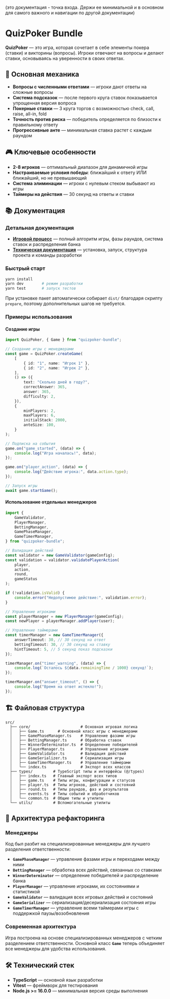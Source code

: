 (это документация - точка входа. Держи ее минимальной и в основном для самого важного и навигации по другой документации)

# QuizPoker Bundle

**QuizPoker** — это игра, которая сочетает в себе элементы покера (ставки) и викторины (вопросы). Игроки отвечают на вопросы и делают ставки, основываясь на уверенности в своих ответах.

## 🎯 Основная механика

-   **Вопросы с численными ответами** — игроки дают ответы на сложные вопросы
-   **Система подсказок** — после первого круга ставок показывается упрощенная версия вопроса
-   **Покерные ставки** — 3 круга торгов с возможностью check, call, raise, all-in, fold
-   **Точность против риска** — победитель определяется по близости к правильному ответу
-   **Прогрессивные анте** — минимальная ставка растет с каждым раундом

## 🎮 Ключевые особенности

-   **2-8 игроков** — оптимальный диапазон для динамичной игры
-   **Настраиваемые условия победы**: ближайший к ответу ИЛИ ближайший, но не превышающий
-   **Система элиминации** — игроки с нулевым стеком выбывают из игры
-   **Таймеры на действия** — 30 секунд на ответы и ставки

## 📚 Документация

### Детальная документация

-   **[Игровой процесс](docs/gameflow.md)** — полный алгоритм игры, фазы раундов, система ставок и распределения банка
-   **[Техническая документация](docs/tech.md)** — установка, запуск, структура проекта и команды разработки

### Быстрый старт

```bash
yarn install
yarn dev        # режим разработки
yarn test       # запуск тестов
```

При установке пакет автоматически собирает `dist/` благодаря скрипту `prepare`, поэтому дополнительных шагов не требуется.

### Примеры использования

#### Создание игры

```typescript
import QuizPoker, { Game } from "quizpoker-bundle";

// Создание игры с менеджерами
const game = QuizPoker.createGame(
    [
        { id: "1", name: "Игрок 1" },
        { id: "2", name: "Игрок 2" },
    ],
    () => ({
        text: "Сколько дней в году?",
        correctAnswer: 365,
        answer: 365,
        difficulty: 2,
    }),
    {
        minPlayers: 2,
        maxPlayers: 6,
        initialStack: 2000,
        anteSize: 100,
    }
);

// Подписка на события
game.on("game_started", (data) => {
    console.log("Игра началась!", data);
});

game.on("player_action", (data) => {
    console.log("Действие игрока:", data.action.type);
});

// Запуск игры
await game.startGame();
```

#### Использование отдельных менеджеров

```typescript
import {
    GameValidator,
    PlayerManager,
    BettingManager,
    GamePhaseManager,
    GameTimerManager,
} from "quizpoker-bundle";

// Валидация действий
const validator = new GameValidator(gameConfig);
const validation = validator.validatePlayerAction(
    player,
    action,
    round,
    gameStatus
);

if (!validation.isValid) {
    console.error("Недопустимое действие:", validation.error);
}

// Управление игроками
const playerManager = new PlayerManager(gameConfig);
const newPlayer = playerManager.addPlayer(user);

// Управление таймерами
const timerManager = new GameTimerManager({
    answerTimeout: 30, // 30 секунд на ответ
    bettingTimeout: 30, // 30 секунд на ставку
    hintTimeout: 5, // 5 секунд показ подсказки
});

timerManager.on("timer_warning", (data) => {
    console.log(`Осталось ${data.remainingTime / 1000} секунд!`);
});

timerManager.on("answer_timeout", () => {
    console.log("Время на ответ истекло!");
});
```

## 🏗️ Файловая структура

```
src/
  ├── core/                      # Основная игровая логика
  │   ├── Game.ts      # Основной класс игры с менеджерами
  │   ├── GamePhaseManager.ts    # Управление фазами игры
  │   ├── BettingManager.ts      # Обработка ставок
  │   ├── WinnerDeterminator.ts  # Определение победителей
  │   ├── PlayerManager.ts       # Управление игроками
  │   ├── GameValidator.ts       # Валидация действий
  │   ├── GameSerializer.ts      # Сериализация игры
  │   ├── GameTimerManager.ts    # Управление таймерами
  │   └── index.ts               # Экспорт всех классов
  ├── types/         # TypeScript типы и интерфейсы (@/types)
  │   ├── index.ts   # Главный экспорт всех типов
  │   ├── game.ts    # Типы игры, конфигурации и статусов
  │   ├── player.ts  # Типы игроков, действий и состояний
  │   ├── round.ts   # Типы раундов, фаз и результатов
  │   ├── events.ts  # Типы событий и обработчиков
  │   └── common.ts  # Общие типы и утилиты
  └── utils/         # Вспомогательные утилиты
```

## 🔧 Архитектура рефакторинга

### Менеджеры

Код был разбит на специализированные менеджеры для лучшего разделения ответственности:

-   **`GamePhaseManager`** — управление фазами игры и переходами между ними
-   **`BettingManager`** — обработка всех действий, связанных со ставками
-   **`WinnerDeterminator`** — определение победителей и распределение банка
-   **`PlayerManager`** — управление игроками, их состояниями и статистикой
-   **`GameValidator`** — валидация всех игровых действий и состояний
-   **`GameSerializer`** — сериализация/десериализация состояния игры
-   **`GameTimerManager`** — управление всеми таймерами игры с поддержкой паузы/возобновления

### Современная архитектура

Игра построена на основе специализированных менеджеров с четким разделением ответственности. Основной класс **`Game`** теперь объединяет все менеджеры для удобства использования.

## 🛠️ Технический стек

-   **TypeScript** — основной язык разработки
-   **Vitest** — фреймворк для тестирования
-   **Node.js >= 16.0.0** — минимальная версия среды выполнения
